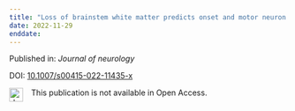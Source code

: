```yaml
---
title: "Loss of brainstem white matter predicts onset and motor neuron symptoms in C9orf72 expansion carriers: a GENFI study."
date: 2022-11-29
enddate:
---
```


Published in: *Journal of neurology*

DOI: [10.1007/s00415-022-11435-x](https://doi.org/10.1007/s00415-022-11435-x)

<img src="https://upload.wikimedia.org/wikipedia/commons/thumb/0/0e/Closed_Access_logo_transparent.svg/1200px-Closed_Access_logo_transparent.svg.png" alt="drawing" width="25" align="left"/> &nbsp;&nbsp;&nbsp;This publication is not available in Open Access.


